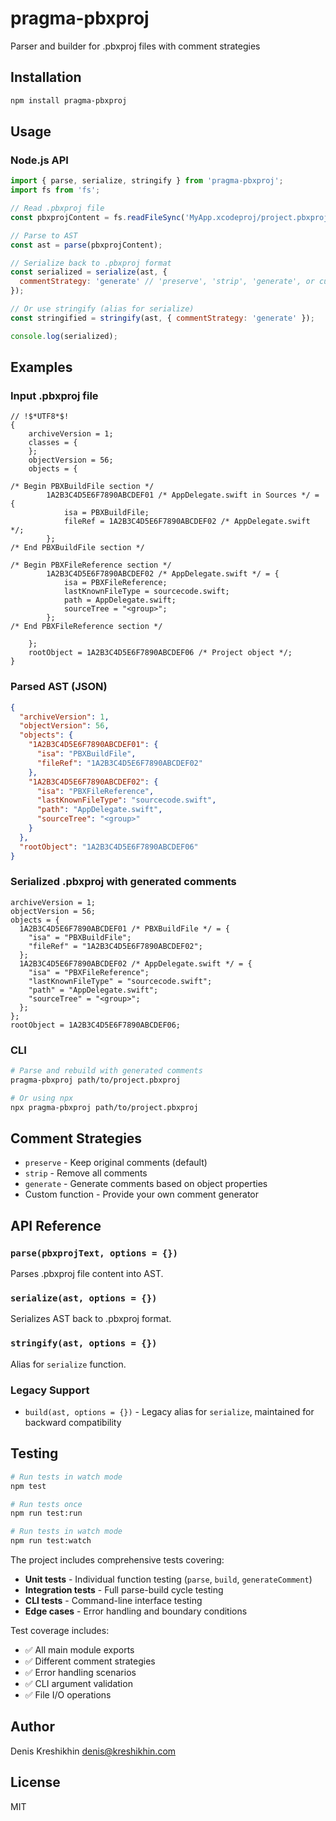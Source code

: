 # pragma-pbxproj

Parser and builder for .pbxproj files with comment strategies

## Installation

```bash
npm install pragma-pbxproj
```

## Usage

### Node.js API

```javascript
import { parse, serialize, stringify } from 'pragma-pbxproj';
import fs from 'fs';

// Read .pbxproj file
const pbxprojContent = fs.readFileSync('MyApp.xcodeproj/project.pbxproj', 'utf8');

// Parse to AST
const ast = parse(pbxprojContent);

// Serialize back to .pbxproj format
const serialized = serialize(ast, { 
  commentStrategy: 'generate' // 'preserve', 'strip', 'generate', or custom function
});

// Or use stringify (alias for serialize)
const stringified = stringify(ast, { commentStrategy: 'generate' });

console.log(serialized);
```

## Examples

### Input .pbxproj file

```
// !$*UTF8*$!
{
	archiveVersion = 1;
	classes = {
	};
	objectVersion = 56;
	objects = {

/* Begin PBXBuildFile section */
		1A2B3C4D5E6F7890ABCDEF01 /* AppDelegate.swift in Sources */ = {
			isa = PBXBuildFile; 
			fileRef = 1A2B3C4D5E6F7890ABCDEF02 /* AppDelegate.swift */; 
		};
/* End PBXBuildFile section */

/* Begin PBXFileReference section */
		1A2B3C4D5E6F7890ABCDEF02 /* AppDelegate.swift */ = {
			isa = PBXFileReference; 
			lastKnownFileType = sourcecode.swift; 
			path = AppDelegate.swift; 
			sourceTree = "<group>"; 
		};
/* End PBXFileReference section */

	};
	rootObject = 1A2B3C4D5E6F7890ABCDEF06 /* Project object */;
}
```

### Parsed AST (JSON)

```json
{
  "archiveVersion": 1,
  "objectVersion": 56,
  "objects": {
    "1A2B3C4D5E6F7890ABCDEF01": {
      "isa": "PBXBuildFile",
      "fileRef": "1A2B3C4D5E6F7890ABCDEF02"
    },
    "1A2B3C4D5E6F7890ABCDEF02": {
      "isa": "PBXFileReference",
      "lastKnownFileType": "sourcecode.swift",
      "path": "AppDelegate.swift",
      "sourceTree": "<group>"
    }
  },
  "rootObject": "1A2B3C4D5E6F7890ABCDEF06"
}
```

### Serialized .pbxproj with generated comments

```
archiveVersion = 1;
objectVersion = 56;
objects = {
  1A2B3C4D5E6F7890ABCDEF01 /* PBXBuildFile */ = {
    "isa" = "PBXBuildFile";
    "fileRef" = "1A2B3C4D5E6F7890ABCDEF02";
  };
  1A2B3C4D5E6F7890ABCDEF02 /* AppDelegate.swift */ = {
    "isa" = "PBXFileReference";
    "lastKnownFileType" = "sourcecode.swift";
    "path" = "AppDelegate.swift";
    "sourceTree" = "<group>";
  };
};
rootObject = 1A2B3C4D5E6F7890ABCDEF06;
```

### CLI

```bash
# Parse and rebuild with generated comments
pragma-pbxproj path/to/project.pbxproj

# Or using npx
npx pragma-pbxproj path/to/project.pbxproj
```

## Comment Strategies

- `preserve` - Keep original comments (default)
- `strip` - Remove all comments
- `generate` - Generate comments based on object properties
- Custom function - Provide your own comment generator

## API Reference

### `parse(pbxprojText, options = {})`
Parses .pbxproj file content into AST.

### `serialize(ast, options = {})`
Serializes AST back to .pbxproj format.

### `stringify(ast, options = {})`
Alias for `serialize` function.

### Legacy Support
- `build(ast, options = {})` - Legacy alias for `serialize`, maintained for backward compatibility

## Testing

```bash
# Run tests in watch mode
npm test

# Run tests once
npm run test:run

# Run tests in watch mode
npm run test:watch
```

The project includes comprehensive tests covering:
- **Unit tests** - Individual function testing (`parse`, `build`, `generateComment`)
- **Integration tests** - Full parse-build cycle testing
- **CLI tests** - Command-line interface testing
- **Edge cases** - Error handling and boundary conditions

Test coverage includes:
- ✅ All main module exports
- ✅ Different comment strategies
- ✅ Error handling scenarios
- ✅ CLI argument validation
- ✅ File I/O operations

## Author

Denis Kreshikhin <denis@kreshikhin.com>

## License

MIT 